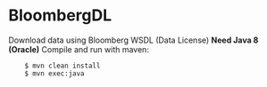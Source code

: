 # BloombergDL
Download data using Bloomberg WSDL (Data License)
**Need Java 8 (Oracle)**
Compile and run with maven:

		$ mvn clean install
		$ mvn exec:java
